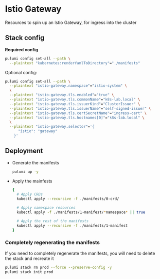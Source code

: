 # Istio Gateway

Resources to spin up an Istio Gateway, for ingress into the cluster


## Stack config

**Required config**

```bash
pulumi config set-all --path \
  --plaintext "kubernetes:renderYamlToDirectory"="./manifests"
```

Optional config:

```bash
pulumi config set-all --path \
  --plaintext "istio-gateway.namespace"="istio-system" \
  \
  --plaintext "istio-gateway.tls.enabled"="true" \
  --plaintext "istio-gateway.tls.commonName"="k8s-lab.local" \
  --plaintext "istio-gateway.tls.issuerKind"="ClusterIssuer" \
  --plaintext "istio-gateway.tls.issuerName"="self-signed-issuer" \
  --plaintext "istio-gateway.tls.certSecretName"="ingress-cert" \
  --plaintext "istio-gateway.tls.hostnames[0]"="k8s-lab.local" \
  \
  --plaintext "istio-gateway.selector"='{
      "istio": "gateway"
    }'
  ```


## Deployment

  - Generate the manifests 

    ```bash
    pulumi up -y
    ```

  - Apply the mainfests

    ```bash
    {
      # Apply CRDs
      kubectl apply --recursive -f ./manifests/0-crd/

      # Apply namespace resources
      kubectl apply -f ./manifests/1-manifest/*namespace* || true

      # Apply the rest of the manifests
      kubectl apply --recursive -f ./manifests/1-manifest
    }
    ```

### Completely regenerating the manifests

If you need to completely regenerate the manifests, you will need to delete
the stack and recreate it

```bash
pulumi stack rm prod --force --preserve-config -y
pulumi stack init prod
```